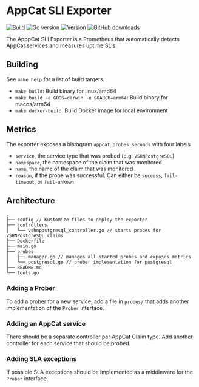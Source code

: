 # AppCat SLI Exporter

[![Build](https://img.shields.io/github/workflow/status/vshn/appcat-sli-exporter/Test)][build]
![Go version](https://img.shields.io/github/go-mod/go-version/vshn/appcat-sli-exporter)
[![Version](https://img.shields.io/github/v/release/vshn/appcat-sli-exporter)][releases]
[![GitHub downloads](https://img.shields.io/github/downloads/vshn/appcat-sli-exporter/total)][releases]

[build]: https://github.com/vshn/appcat-sli-exporter/actions?query=workflow%3ATest
[releases]: https://github.com/vshn/appcat-sli-exporter/releases

The ApppCat SLI Exporter is a Prometheus that automatically detects AppCat services and measures uptime SLIs.


## Building

See `make help` for a list of build targets.

* `make build`: Build binary for linux/amd64
* `make build -e GOOS=darwin -e GOARCH=arm64`: Build binary for macos/arm64
* `make docker-build`: Build Docker image for local environment

## Metrics

The exporter exposes a histogram `appcat_probes_seconds` with four labels

 * `service`, the service type that was probed (e.g. `VSHNPostgreSQL`)
 * `namespace`, the namespace of the claim that was monitored
 * `name`, the name of the claim that was monitored
 * `reason`, if the probe was successful. Can either be `success`, `fail-timeout`, or `fail-unkown`

## Architecture

```
.
├── config // Kustomize files to deploy the exporter
├── controllers
│   └── vshnpostgresql_controller.go // starts probes for VSHNPostgreSQL claims
├── Dockerfile
├── main.go
├── probes
│   ├── manager.go // manages all started probes and exposes metrics
│   └── postgresql.go // prober implementation for postgresql
├── README.md
└── tools.go
```

### Adding a Prober

To add a prober for a new service, add a file in `probes/` that adds another implementation of the `Prober` interface.

### Adding an AppCat service

There should be a separate controller per AppCat Claim type.
Add another controller for each service that should be probed.

### Adding SLA exceptions

If possible SLA exceptions should be implemented as a middleware for the `Prober` interface.
